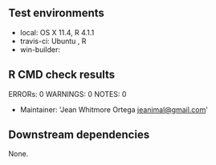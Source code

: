 ## Test environments
* local: OS X 11.4, R 4.1.1 
* travis-ci: Ubuntu , R 
* win-builder: 

## R CMD check results
ERRORs: 0
WARNINGS: 0
NOTES: 0 
* Maintainer: 'Jean Whitmore Ortega <jeanimal@gmail.com>'

## Downstream dependencies
None.

